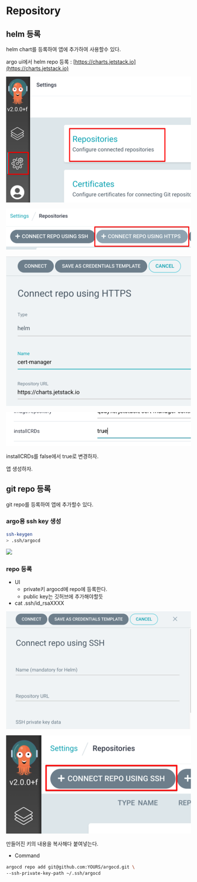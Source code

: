# Repository

## helm 등록

helm chart를 등록하여 앱에 추가하여 사용할수 있다.

argo ui에서 helm repo 등록 : [https://charts.jetstack.io](https://charts.jetstack.io)

![](../.gitbook/assets/argocd-repository-01.png)

![](../.gitbook/assets/argocd-repository-02.png)

![](../.gitbook/assets/argocd-repository-03.png)

![](../.gitbook/assets/argocd-repository-04.png)

installCRDs를 false에서 true로 변경하자.

앱 생성하자.

## git repo 등록

git repo를 등록하여 앱에 추가할수 있다.

### argo용 ssh key 생성

```bash
ssh-keygen
> .ssh/argocd
```

![](https://github.com/teamsmiley/modern-ci-cd/tree/8ac743513c1fa98e75444a8dbe175ddb17742576/.gitbook/assets/argocd-repo-04.png)

### repo 등록

* UI
  * private키 argocd에 repo에 등록한다.
  * public key는 깃허브에 추가해야할듯
* cat .ssh/id\_rsaXXXX

![](../.gitbook/assets/argocd-repo-05.png)

![](../.gitbook/assets/argocd-repo-06.png)

만들어진 키의 내용을 복사해다 붙여넣는다.

* Command

```bash
argocd repo add git@github.com:YOURS/argocd.git \
--ssh-private-key-path ~/.ssh/argocd
```

